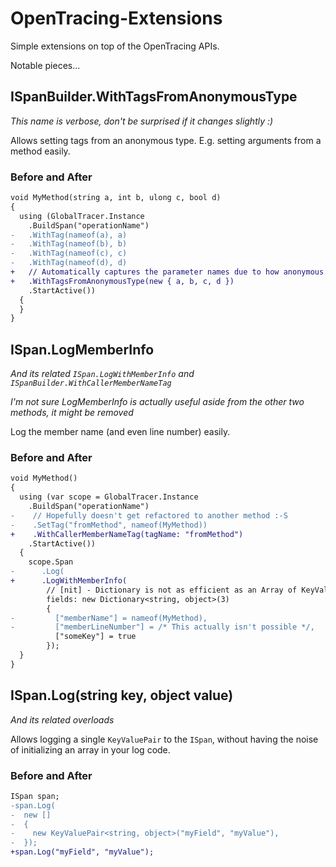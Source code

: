# OpenTracing-Extensions
Simple extensions on top of the OpenTracing APIs.

Notable pieces...

## ISpanBuilder.WithTagsFromAnonymousType
_This name is verbose, don't be surprised if it changes slightly :)_

Allows setting tags from an anonymous type. E.g. setting arguments from a method easily.

### Before and After
```diff
void MyMethod(string a, int b, ulong c, bool d)
{
  using (GlobalTracer.Instance
    .BuildSpan("operationName")
-   .WithTag(nameof(a), a)
-   .WithTag(nameof(b), b)
-   .WithTag(nameof(c), c)
-   .WithTag(nameof(d), d)
+   // Automatically captures the parameter names due to how anonymous types work :-)
+   .WithTagsFromAnonymousType(new { a, b, c, d })
    .StartActive())
  {
  }
}
```

## ISpan.LogMemberInfo
_And its related `ISpan.LogWithMemberInfo` and `ISpanBuilder.WithCallerMemberNameTag`_

_I'm not sure LogMemberInfo is actually useful aside from the other two methods, it might be removed_

Log the member name (and even line number) easily.

### Before and After
```diff
void MyMethod()
{
  using (var scope = GlobalTracer.Instance
    .BuildSpan("operationName")
-    // Hopefully doesn't get refactored to another method :-S
-    .SetTag("fromMethod", nameof(MyMethod))
+    .WithCallerMemberNameTag(tagName: "fromMethod")
    .StartActive())
  {
    scope.Span
-      .Log(
+      .LogWithMemberInfo(
        // [nit] - Dictionary is not as efficient as an Array of KeyValuePair's, but it is a nicer syntax :)
        fields: new Dictionary<string, object>(3)
        {
-         ["memberName"] = nameof(MyMethod),
-         ["memberLineNumber"] = /* This actually isn't possible */,
          ["someKey"] = true
        });
  }
}
```

## ISpan.Log(string key, object value)
_And its related overloads_

Allows logging a single `KeyValuePair` to the `ISpan`, without having the noise of initializing an array in your log code.

### Before and After
```diff
ISpan span;
-span.Log(
-  new []
-  {
-    new KeyValuePair<string, object>("myField", "myValue"),
-  });
+span.Log("myField", "myValue");
```
